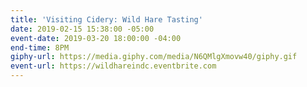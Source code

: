 ```yaml
---
title: 'Visiting Cidery: Wild Hare Tasting'
date: 2019-02-15 15:38:00 -05:00
event-date: 2019-03-20 18:00:00 -04:00
end-time: 8PM
giphy-url: https://media.giphy.com/media/N6QMlgXmovw40/giphy.gif
event-url: https://wildhareindc.eventbrite.com
---
```



